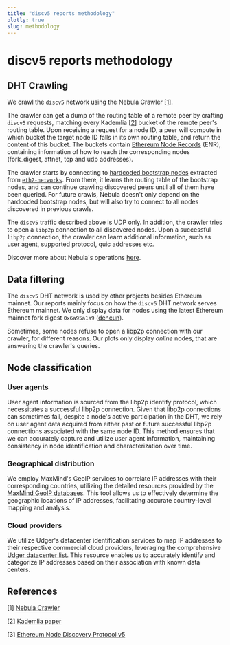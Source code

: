 ```yaml
---
title: "discv5 reports methodology"
plotly: true
slug: methodology
---
```


# discv5 reports methodology

## DHT Crawling

We crawl the `discv5` network using the Nebula Crawler [[1](#references)].

The crawler can get a dump of the routing table of a remote peer by crafting `discv5` requests, matching every Kademlia [[2](#references)] bucket of the remote peer's routing table. Upon receiving a request for a node ID, a peer will compute in which bucket the target node ID falls in its own routing table, and return the content of this bucket. The buckets contain [Ethereum Node Records](https://ethereum.org/en/developers/docs/networking-layer/network-addresses/#enr) (ENR), containing information of how to reach the corresponding nodes (fork_digest, attnet, tcp and udp addresses).

The crawler starts by connecting to [hardcoded bootstrap nodes](https://github.com/dennis-tra/nebula/blob/038116e979ade06ecc4518f287faace47c6580bf/config/bootstrap.go#L176-L199) extracted from [`eth2-networks`](https://github.com/eth-clients/eth2-networks/blob/master/shared/mainnet/bootstrap_nodes.txt). From there, it learns the routing table of the bootstrap nodes, and can continue crawling discovered peers until all of them have been queried. For future crawls, Nebula doesn't only depend on the hardcoded bootstrap nodes, but will also try to connect to all nodes discovered in previous crawls.

The `discv5` traffic described above is UDP only. In addition, the crawler tries to open a `libp2p` connection to all discovered nodes. Upon a successful `libp2p` connection, the crawler can learn additional information, such as user agent, supported protocol, quic addresses etc.

Discover more about Nebula's operations [here](https://probelab.io/tools/nebula/).

## Data filtering

The `discv5` DHT network is used by other projects besides Ethereum mainnet. Our reports mainly focus on how the `discv5` DHT network serves Ethereum mainnet. We only display data for nodes using the latest Ethereum mainnet fork digest `0x6a95a1a9` ([dencun](https://blog.ethereum.org/2024/02/27/dencun-mainnet-announcement)).

Sometimes, some nodes refuse to open a libp2p connection with our crawler, for different reasons. Our plots only display _online_ nodes, that are answering the crawler's queries.

<!--
### Peer ID mismatch

We've noted that a single Ethereum node may generate multiple Ethereum Node Records (ENRs) that specify the same IP address and port but different libp2p peer IDs. This occurs when the node updates its libp2p peer ID, leading to an outdated ENR alongside a current one. Using any ENR to make a `discv5` request to the remote node should work. It's crucial to use the most recent ENR when initiating discv5 requests or establishing libp2p connections to ensure accurate node representation and avoid duplicate counting of the same node under different peer IDs.

We classify nodes as online if they meet either of the following criteria: they successfully establish a libp2p connection, or they respond positively to discv5 requests but encounter a libp2p connection error that is not a `peer_id_mismatch`.
-->

## Node classification

### User agents

User agent information is sourced from the libp2p identify protocol, which necessitates a successful libp2p connection. Given that libp2p connections can sometimes fail, despite a node's active participation in the DHT, we rely on user agent data acquired from either past or future successful libp2p connections associated with the same node ID. This method ensures that we can accurately capture and utilize user agent information, maintaining consistency in node identification and characterization over time.

### Geographical distribution

We employ MaxMind's GeoIP services to correlate IP addresses with their corresponding countries, utilizing the detailed resources provided by the [MaxMind GeoIP databases](https://www.maxmind.com/en/geoip-databases). This tool allows us to effectively determine the geographic locations of IP addresses, facilitating accurate country-level mapping and analysis.

### Cloud providers

We utilize Udger's datacenter identification services to map IP addresses to their respective commercial cloud providers, leveraging the comprehensive [Udger datacenter list](https://udger.com/resources/datacenter-list). This resource enables us to accurately identify and categorize IP addresses based on their association with known data centers.

## References

[1] [Nebula Crawler](https://github.com/dennis-tra/nebula)

[2] [Kademlia paper](https://www.scs.stanford.edu/~dm/home/papers/kpos.pdf)

[3] [Ethereum Node Discovery Protocol v5](https://github.com/ethereum/devp2p/blob/master/discv5/discv5.md)
